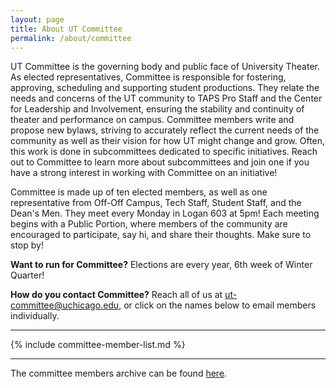 ```yaml
---
layout: page
title: About UT Committee
permalink: /about/committee
---
```


UT Committee is the governing body and public face of University Theater. As elected representatives, Committee is responsible for fostering, approving, scheduling and supporting student productions. They relate the needs and concerns of the UT community to TAPS Pro Staff and the Center for Leadership and Involvement, ensuring the stability and continuity of theater and performance on campus. Committee members write and propose new bylaws, striving to accurately reflect the current needs of the community as well as their vision for how UT might change and grow. Often, this work is done in subcommittees dedicated to specific initiatives. Reach out to Committee to learn more about subcommittees and join one if you have a strong interest in working with Committee on an initiative!

Committee is made up of ten elected members, as well as one representative from Off-Off Campus, Tech Staff, Student Staff, and the Dean's Men. They meet every Monday in Logan 603 at 5pm! Each meeting begins with a Public Portion, where members of the community are encouraged to participate, say hi, and share their thoughts. Make sure to stop by! 

**Want to run for Committee?** Elections are every year, 6th week of Winter Quarter!

**How do you contact Committee?** Reach all of us at [ut-committee@uchicago.edu](mailto:ut-committee@uchicago.edu), or click on the names below to email members individually. 

---

{% include committee-member-list.md %}

---

The committee members archive can be found [here](/committee-members-archive).
